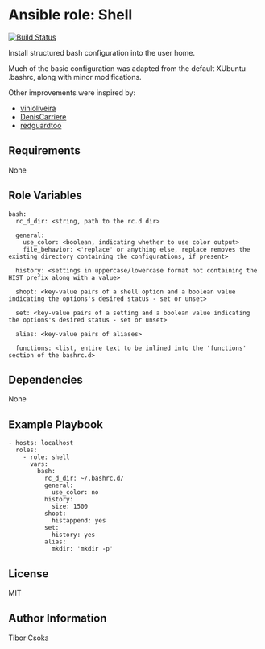 Ansible role: Shell
=========

[![Build Status](https://travis-ci.com/Provizanta/ansible-role-shell.svg?branch=master)](https://travis-ci.com/Provizanta/ansible-role-shell)

Install structured bash configuration into the user home.

Much of the basic configuration was adapted from the default XUbuntu .bashrc, along with minor modifications.

Other improvements were inspired by:
- [vinioliveira](https://gist.github.com/vinioliveira/909111)
- [DenisCarriere](https://github.com/DenisCarriere/.bashrc.git)
- [redguardtoo](https://gist.github.com/redguardtoo/01868d7a13817c9845e8)

Requirements
------------

None

Role Variables
--------------

    bash:
      rc_d_dir: <string, path to the rc.d dir>

      general:
        use_color: <boolean, indicating whether to use color output>
        file_behavior: <'replace' or anything else, replace removes the existing directory containing the configurations, if present>

      history: <settings in uppercase/lowercase format not containing the HIST prefix along with a value>

      shopt: <key-value pairs of a shell option and a boolean value indicating the options's desired status - set or unset>

      set: <key-value pairs of a setting and a boolean value indicating the options's desired status - set or unset>

      alias: <key-value pairs of aliases>

      functions: <list, entire text to be inlined into the 'functions' section of the bashrc.d>

Dependencies
------------

None

Example Playbook
----------------

    - hosts: localhost
      roles:
        - role: shell
          vars:
            bash:
              rc_d_dir: ~/.bashrc.d/
              general:
                use_color: no
              history:
                size: 1500
              shopt:
                histappend: yes
              set:
                history: yes
              alias:
                mkdir: 'mkdir -p'

License
-------

MIT

Author Information
------------------

Tibor Csoka

